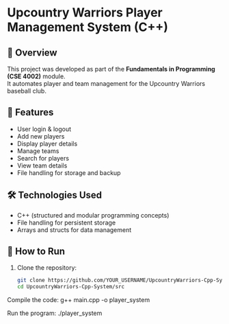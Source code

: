 # Upcountry Warriors Player Management System (C++)

## 📌 Overview
This project was developed as part of the **Fundamentals in Programming (CSE 4002)** module.  
It automates player and team management for the Upcountry Warriors baseball club.

## 🎯 Features
- User login & logout
- Add new players
- Display player details
- Manage teams
- Search for players
- View team details
- File handling for storage and backup

## 🛠 Technologies Used
- C++ (structured and modular programming concepts)
- File handling for persistent storage
- Arrays and structs for data management

## 🚀 How to Run
1. Clone the repository:
   ```bash
   git clone https://github.com/YOUR_USERNAME/UpcountryWarriors-Cpp-System.git
   cd UpcountryWarriors-Cpp-System/src
   
Compile the code:
g++ main.cpp -o player_system

Run the program:
./player_system
